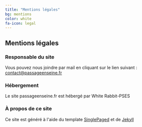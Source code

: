 ```yaml
---
title: "Mentions légales"
bg: mentions
color: white
fa-icon: legal
---
```


## Mentions légales

### Responsable du site

Vous pouvez nous joindre par mail en cliquant sur le lien suivant : [contact@passageenseine.fr](mailto:contact@passageenseine.fr)

### Hébergement

<!-- Le site passageenseine.org est hébergé par [Bearstech](https://bearstech.com) -->

Le site passageenseine.fr est hébergé par White Rabbit-PSES

### À propos de ce site

Ce site est généré à l'aide du template [SinglePaged](https://github.com/t413/SinglePaged) et de [Jekyll](https://opencollective.com/jekyll)
